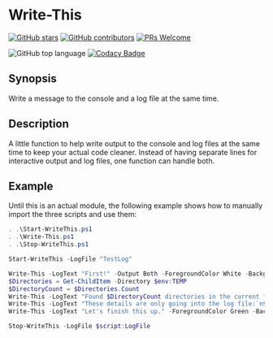 # Write-This

<!-- badges-start -->
[![GitHub stars](https://img.shields.io/github/stars/samerde/Write-This?cacheSeconds=3600)](https://github.com/samerde/Write-This/stargazers/)
[![GitHub contributors](https://img.shields.io/github/contributors/samerde/Write-This.svg)](https://github.com/samerde/Write-This/graphs/contributors/)
[![PRs Welcome](https://img.shields.io/badge/PRs-welcome-brightgreen.svg?style=flat-square)](http://makeapullrequest.com)

![GitHub top language](https://img.shields.io/github/languages/top/SamErde/Write-This)
[![Codacy Badge](https://app.codacy.com/project/badge/Grade/ae92f0d929de494690e712b68fb3b52c)](https://app.codacy.com/gh/SamErde/Write-This/dashboard?utm_source=gh&utm_medium=referral&utm_content=&utm_campaign=Badge_grade)
<!-- badges-end -->

## Synopsis

Write a message to the console and a log file at the same time.

## Description

A little function to help write output to the console and log files at the same time to keep your actual code cleaner. Instead of having separate lines for interactive output and log files, one function can handle both.

## Example

Until this is an actual module, the following example shows how to manually import the three scripts and use them:

```powershell
. .\Start-WriteThis.ps1
. .\Write-This.ps1
. .\Stop-WriteThis.ps1

Start-WriteThis -LogFile "TestLog"

Write-This -LogText "First!" -Output Both -ForegroundColor White -BackgroundColor DarkBlue
$Directories = Get-ChildItem -Directory $env:TEMP
$DirectoryCount = $Directories.Count
Write-This -LogText "Found $DirectoryCount directories in the current folder." -Output Both
Write-This -LogText "These details are only going into the log file:`n$Directories" -Output LogOnly
Write-This -LogText "Let's finish this up." -ForegroundColor Green -BackgroundColor Black

Stop-WriteThis -LogFile $script:LogFile
```
